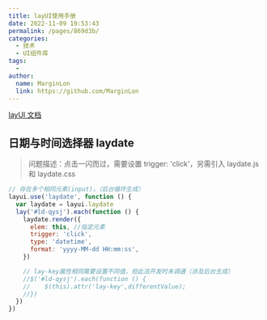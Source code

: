 ```yaml
---
title: layUI使用手册
date: 2022-11-09 19:53:43
permalink: /pages/869d3b/
categories:
  - 技术
  - UI组件库
tags:
  -
author:
  name: MarginLon
  link: https://github.com/MarginLon
---
```


[layUI 文档](https://layui.gitee.io/v2/)

## 日期与时间选择器 laydate

> 问题描述：点击一闪而过，需要设置 trigger: 'click'，另需引入 laydate.js 和 laydate.css

```js
// 存在多个相同元素(input)，（后台循环生成）
layui.use('laydate', function () {
  var laydate = layui.laydate
  lay('#ld-qysj').each(function () {
    laydate.render({
      elem: this, //指定元素
      trigger: 'click',
      type: 'datetime',
      format: 'yyyy-MM-dd HH:mm:ss',
    })

    // lay-key属性相同需要设置不同值，但此法开发时未调通（涉及后台生成）
    //$('#ld-qysj').each(function () {
    //    $(this).attr('lay-key',differentValue);
    //})
  })
})
```
